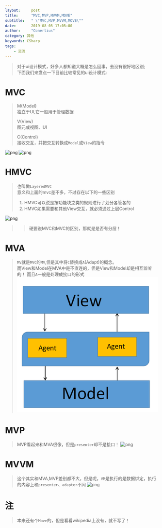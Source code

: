 ```yaml
---
layout:     post
title:      "MVC,MVP,MVVM,MOVE"
subtitle:   " \"MVC,MVP,MVVM,MOVE\""
date:       2019-08-05 17:05:00
author:     "Conerlius"
category: 其他
keywords: CSharp
tags:
    - 交流
---
```


> 对于ui设计模式，好多人都知道大概是怎么回事，去没有很好地区别;<br>
> 下面我们来盘点一下目前比较常见的ui设计模式:
# MVC
> M(Model)<br>
> 独立于UI,它一般用于管理数据
> 
> V(View)<br>
> 图元或视图、UI
>
> C(Control)<br>
> 接收交互，并把交互转换成`Model`或`View`的指令<br>

![png](https://upload.wikimedia.org/wikipedia/commons/thumb/a/a0/MVC-Process.svg/200px-MVC-Process.svg.png)
![png](https://upload.wikimedia.org/wikipedia/commons/f/f0/ModelViewControllerDiagramZh.png)
# HMVC
> 也叫做`LayeredMVC`<br>
> 意义和上面的mvc差不多，不过存在以下的一些区别
> 1. HMVC可以说是按功能块之类的规则进行了划分各管各的
> 2. HMVC如果需要和其他View交互，就必须通过上层Control

![png](https://upload.wikimedia.org/wikipedia/commons/thumb/4/4a/Pac-schema.png/400px-Pac-schema.png)
>> 硬要说MVC和MVC的区别，那就是是否有分层！
# MVA
> `MV`就是`MVC`的`MV`,但是其中将`C`替换成`A`(Adapt)的概念。<br>
> 而View和Model在MVA中是不直连的，但是View和Model却是相互监听的！
> 而且`A`一般是处理成接口的形式
![png](/images/MVA.png)
# MVP
> MVP看起来和MVA很像，但是`presenter`却不是接口！
![png](https://upload.wikimedia.org/wikipedia/commons/thumb/d/dc/Model_View_Presenter_GUI_Design_Pattern.png/220px-Model_View_Presenter_GUI_Design_Pattern.png)
# MVVM
> 这个其实和MVA,MVP差别都不大，但是呢，`VM`是执行的是数据绑定，执行的内容上和`presenter`、`adapter`不同
![png](https://upload.wikimedia.org/wikipedia/commons/8/87/MVVMPattern.png)

# 注
> 本来还有个`Move`的，但是看看wikipedia上没有，就不写了！